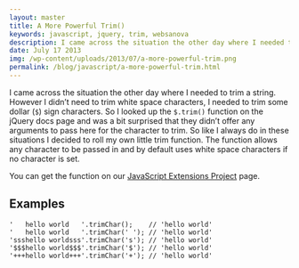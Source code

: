 ```yaml
---
layout: master
title: A More Powerful Trim()
keywords: javascript, jquery, trim, websanova
description: I came across the situation the other day where I needed to trim a string. However I didn’t need to trim white space characters, I needed to trim some dollar ($) sign characters.
date: July 17 2013
img: /wp-content/uploads/2013/07/a-more-powerful-trim.png
permalink: /blog/javascript/a-more-powerful-trim.html
---
```


I came across the situation the other day where I needed to trim a string. However I didn’t need to trim white space characters, I needed to trim some dollar (`$`) sign characters. So I looked up the `$.trim()` function on the jQuery docs page and was a bit surprised that they didn’t offer any arguments to pass here for the character to trim. So like I always do in these situations I decided to roll my own little trim function. The function allows any character to be passed in and by default uses white space characters if no character is set.

You can get the function on our [JavaScript Extensions Project](https://github.com/websanova/wExtensions) page.

## Examples

~~~
'   hello world   '.trimChar();    // 'hello world'
'   hello world   '.trimChar(' '); // 'hello world'
'ssshello worldsss'.trimChar('s'); // 'hello world'
'$$$hello world$$$'.trimChar('$'); // 'hello world'
'+++hello world+++'.trimChar('+'); // 'hello world'
~~~